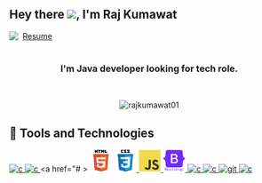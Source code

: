 ## Hey there <img src="https://github.com/TheDudeThatCode/TheDudeThatCode/blob/master/Assets/Hi.gif" width="29px">, I'm Raj Kumawat

<a href="https://www.linkedin.com/in/raj-kumawat/">
  <img align="left" width="24px" src="https://cdn.jsdelivr.net/npm/simple-icons@v3/icons/linkedin.svg"  />
</a>
<!--
<a href="mailto:raj.s.kumawat01@gmail.com">
  <img align="left" width="26px" src="https://cdn.jsdelivr.net/npm/simple-icons@v3/icons/gmail.svg" />
</a>-->
<!-- <a href="https://dev.to/rajkumawat01">
  <img align="left" width="26px" src="https://cdn.jsdelivr.net/npm/simple-icons@v3/icons/dev-dot-to.svg" />
</a> -->
<a target="_blank" href="https://drive.google.com/file/d/1AoZh3fEqQDigHFyXK7LmpyUuztVYlky0/view?usp=sharing">Resume</a>

<br/>
<br/>
<h3 align="center">I'm Java developer looking for tech role.</h3>
<br/>



<p align="center"> <img src="https://komarev.com/ghpvc/?username=rajkumawat01" alt="rajkumawat01" /> </p>

## 🔧 Tools and Technologies 

<a href="#"> <img src="https://www.svgrepo.com/show/303388/java-4-logo.svg" alt="c" width="40" height="40"/> </a> 
<a href="#"> <img src="https://www.svgrepo.com/show/354380/spring-icon.svg" alt="c" width="40" height="40"/> </a> 
<a href="# > <img src="https://raw.githubusercontent.com/devicons/devicon/master/icons/html5/html5-original-wordmark.svg" alt="html5" width="40" height="40"/> </a> 
<a href="#"> <img src="https://raw.githubusercontent.com/devicons/devicon/master/icons/css3/css3-original-wordmark.svg" alt="css3" width="40" height="40"/> </a>
<a href="#"> <img src="https://raw.githubusercontent.com/devicons/devicon/master/icons/javascript/javascript-original.svg" alt="javascript" width="40" height="40"/> </a>
<a href="#"> <img src="https://raw.githubusercontent.com/devicons/devicon/master/icons/bootstrap/bootstrap-plain-wordmark.svg" alt="bootstrap" width="40" height="40"/> </a>
<a href="#"> <img src="https://www.svgrepo.com/show/303251/mysql-logo.svg" alt="c" width="40" height="40"/> </a> 
<a href="#"> <img src="https://uxwing.com/wp-content/themes/uxwing/download/web-app-development/h2-heading-rectangle-icon.png" alt="c" width="40" height="40"/> </a> 
<a href="#"> <img src="https://www.vectorlogo.zone/logos/git-scm/git-scm-icon.svg" alt="git" width="40" height="40"/> </a> 
<a href="#"> <img src="https://www.svgrepo.com/show/354202/postman-icon.svg" alt="c" width="40" height="40"/> </a> 

<p align="centre"> 
<!--
<a href="https://www.cprogramming.com/" target="_blank"> <img src="https://raw.githubusercontent.com/devicons/devicon/master/icons/c/c-original.svg" alt="c" width="40" height="40"/> </a> 
<a href="https://www.w3schools.com/cpp/" target="_blank"> <img src="https://raw.githubusercontent.com/devicons/devicon/master/icons/cplusplus/cplusplus-original.svg" alt="cplusplus" width="40" height="40"/> </a> 
<a href="https://www.python.org" target="_blank"> <img src="https://raw.githubusercontent.com/devicons/devicon/master/icons/python/python-original.svg" alt="python" width="40" height="40"/> </a> 
-->

<!--
## &#x1f4c8; GitHub Stats-->
<!--
[![rajkumawat's github streak](https://github-readme-streak-stats.herokuapp.com/?user=rajkumawat01&theme=blue-green)](https://github.com/rajkumawat01/github-readme-streak-stats)

![rajkumawat's GitHub stats](https://github-readme-stats.vercel.app/api?username=rajkumawat01&show_icons=true&theme=chartreuse-dark)-->
<!--
<p align="center">
  <img width="48%" src="https://github-readme-stats.vercel.app/api?username=rajkumawat01&show_icons=true&theme=chartreuse-dark" />
  <img width="48%" src="https://github-readme-streak-stats.herokuapp.com/?user=rajkumawat01&theme=blue-green" />
</p>
-->
<!--
[![rajkumawat's github activity graph](https://activity-graph.herokuapp.com/graph?username=rajkumawat01&theme=react-dark)](https://github.com/rajkumawat01)

<p align="center">
  <img src="https://github-readme-stats.vercel.app/api/top-langs/?username=rajkumawat01&theme=tokyonight" align="center" />
</p>-->
